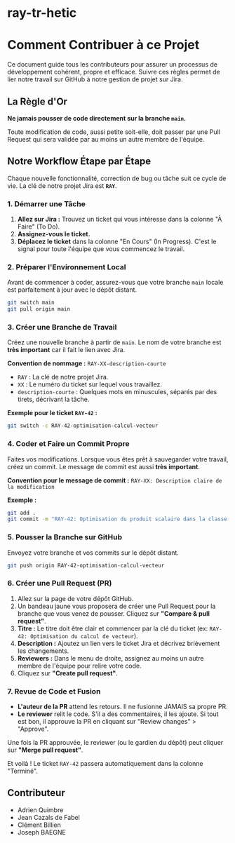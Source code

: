 # ray-tr-hetic
# Comment Contribuer à ce Projet

Ce document guide tous les contributeurs pour assurer un processus de développement cohérent, propre et efficace. Suivre ces règles permet de lier notre travail sur GitHub à notre gestion de projet sur Jira.

## La Règle d'Or

**Ne jamais pousser de code directement sur la branche `main`.**

Toute modification de code, aussi petite soit-elle, doit passer par une Pull Request qui sera validée par au moins un autre membre de l'équipe.

## Notre Workflow Étape par Étape

Chaque nouvelle fonctionnalité, correction de bug ou tâche suit ce cycle de vie. La clé de notre projet Jira est **`RAY`**.

### 1. Démarrer une Tâche

1.  **Allez sur Jira :** Trouvez un ticket qui vous intéresse dans la colonne "À Faire" (To Do).
2.  **Assignez-vous le ticket.**
3.  **Déplacez le ticket** dans la colonne "En Cours" (In Progress). C'est le signal pour toute l'équipe que vous commencez le travail.

### 2. Préparer l'Environnement Local

Avant de commencer à coder, assurez-vous que votre branche `main` locale est parfaitement à jour avec le dépôt distant.

```bash
git switch main
git pull origin main
```

### 3. Créer une Branche de Travail

Créez une nouvelle branche à partir de `main`. Le nom de votre branche est **très important** car il fait le lien avec Jira.

**Convention de nommage :** `RAY-XX-description-courte`
- `RAY` : La clé de notre projet Jira.
- `XX` : Le numéro du ticket sur lequel vous travaillez.
- `description-courte` : Quelques mots en minuscules, séparés par des tirets, décrivant la tâche.

**Exemple pour le ticket `RAY-42` :**
```bash
git switch -c RAY-42-optimisation-calcul-vecteur
```

### 4. Coder et Faire un Commit Propre

Faites vos modifications. Lorsque vous êtes prêt à sauvegarder votre travail, créez un commit. Le message de commit est aussi **très important**.

**Convention pour le message de commit :** `RAY-XX: Description claire de la modification`

**Exemple :**
```bash
git add .
git commit -m "RAY-42: Optimisation du produit scalaire dans la classe Vector"
```

### 5. Pousser la Branche sur GitHub

Envoyez votre branche et vos commits sur le dépôt distant.

```bash
git push origin RAY-42-optimisation-calcul-vecteur
```

### 6. Créer une Pull Request (PR)

1.  Allez sur la page de votre dépôt GitHub.
2.  Un bandeau jaune vous proposera de créer une Pull Request pour la branche que vous venez de pousser. Cliquez sur **"Compare & pull request"**.
3.  **Titre :** Le titre doit être clair et commencer par la clé du ticket (ex: `RAY-42: Optimisation du calcul de vecteur`).
4.  **Description :** Ajoutez un lien vers le ticket Jira et décrivez brièvement les changements.
5.  **Reviewers :** Dans le menu de droite, assignez au moins un autre membre de l'équipe pour relire votre code.
6.  Cliquez sur **"Create pull request"**.

### 7. Revue de Code et Fusion

- **L'auteur de la PR** attend les retours. Il ne fusionne JAMAIS sa propre PR.
- **Le reviewer** relit le code. S'il a des commentaires, il les ajoute. Si tout est bon, il approuve la PR en cliquant sur "Review changes" > "Approve".

Une fois la PR approuvée, le reviewer (ou le gardien du dépôt) peut cliquer sur **"Merge pull request"**.

Et voilà ! Le ticket `RAY-42` passera automatiquement dans la colonne "Terminé".
## Contributeur
- Adrien Quimbre
- Jean Cazals de Fabel
- Clément Billien
- Joseph BAEGNE
